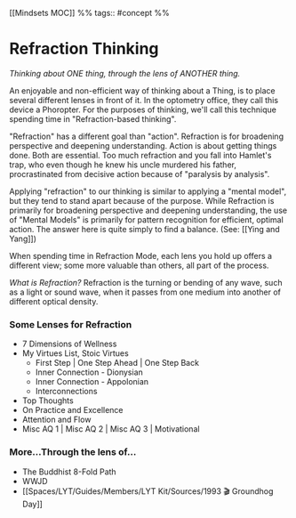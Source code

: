 [[Mindsets MOC]] %% tags:: #concept %%
# Refraction Thinking
*Thinking about ONE thing, through the lens of ANOTHER thing.*

An enjoyable and non-efficient way of thinking about a Thing, is to place several different lenses in front of it. In the optometry office, they call this device a Phoropter. For the purposes of thinking, we'll call this technique spending time in "Refraction-based thinking".

"Refraction" has a different goal than "action". Refraction is for broadening perspective and deepening understanding. Action is about getting things done. Both are essential. Too much refraction and you fall into Hamlet's trap, who even though he knew his uncle murdered his father, procrastinated from decisive action because of "paralysis by analysis".

Applying "refraction" to our thinking is similar to applying a "mental model", but they tend to stand apart because of the purpose. While Refraction is primarily for broadening perspective and deepening understanding, the use of "Mental Models" is primarily for pattern recognition for efficient, optimal action. The answer here is quite simply to find a balance. (See: [[Ying and Yang]])

When spending time in Refraction Mode, each lens you hold up offers a different view; some more valuable than others, all part of the process.

*What is Refraction?* Refraction is the turning or bending of any wave, such as a light or sound wave, when it passes from one medium into another of different optical density.

### Some Lenses for Refraction
- 7 Dimensions of Wellness
- My Virtues List, Stoic Virtues
	- First Step | One Step Ahead | One Step Back
	- Inner Connection - Dionysian
	- Inner Connection - Appolonian
	- Interconnections
- Top Thoughts
- On Practice and Excellence
- Attention and Flow
- Misc AQ 1 | Misc AQ 2 | Misc AQ 3 | Motivational

### More...Through the lens of...
- The Buddhist 8-Fold Path
- WWJD
- [[Spaces/LYT/Guides/Members/LYT Kit/Sources/1993 🎬  Groundhog Day]]